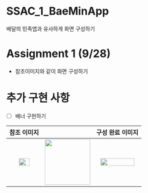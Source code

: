 # SSAC_1_BaeMinApp
배달의 민족앱과 유사하게 화면 구성하기

# Assignment 1 (9/28)
- 참조이미지와 같이 화면 구성하기

# 추가 구현 사항
- [ ] 배너 구현하기

|참조 이미지||구성 완료 이미지|
|:---:|:---:|:---:|
  |<img width="60%" src="https://user-images.githubusercontent.com/59866819/139671519-a1b5c958-01c4-4599-a67f-7cb41ac10d5f.png" />|<img width="120" src="https://user-images.githubusercontent.com/59866819/135194858-4405d3a0-0de3-4ca6-a594-3b08e0ae951b.png" />|<img width="90%" src="https://user-images.githubusercontent.com/59866819/139671459-390c4e99-6845-4a05-bd9a-41f53d873990.png" />|
